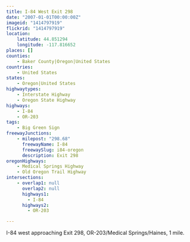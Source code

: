 ```yaml
---
title: I-84 West Exit 298
date: "2007-01-01T00:00:00Z"
imageid: "1414797919"
flickrid: "1414797919"
location:
    latitude: 44.851294
    longitude: -117.816652
places: []
counties:
    - Baker County|Oregon|United States
countries:
    - United States
states:
    - Oregon|United States
highwaytypes:
    - Interstate Highway
    - Oregon State Highway
highways:
    - I-84
    - OR-203
tags:
    - Big Green Sign
freewayJunctions:
    - milepost: "298.68"
      freewayName: I-84
      freewaySlug: i84-oregon
      description: Exit 298
oregonHighways:
    - Medical Springs Highway
    - Old Oregon Trail Highway
intersections:
    - overlap1: null
      overlap2: null
      highways1:
        - I-84
      highways2:
        - OR-203

---
```

I-84 west approaching Exit 298, OR-203/Medical Springs/Haines, 1 mile.